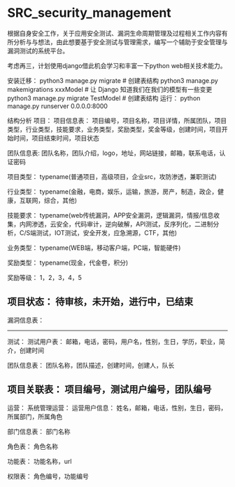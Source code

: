 # SRC_security_management
根据自身安全工作，关于应用安全测试、漏洞生命周期管理及过程相关工作内容有所分析与与想法，由此想要基于安全测试与管理需求，编写一个辅助于安全管理与漏洞测试的系统平台。

考虑再三，计划使用django借此机会学习和丰富一下python web相关技术能力。

安装迁移：
python3 manage.py migrate   # 创建表结构
python3 manage.py makemigrations xxxModel  # 让 Django 知道我们在我们的模型有一些变更
python3 manage.py migrate TestModel   # 创建表结构
运行：
python manage.py runserver 0.0.0.0:8000

结构分析
项目：
项目信息表：
项目编号，项目名称，项目详情，所属团队，项目类型，行业类型，技能要求，业务类型，奖励类型，奖金等级，创建时间，项目开始时间，项目结束时间，项目状态

团队信息表:
团队名称，团队介绍，logo，地址，网站链接，邮箱，联系电话，认证密码

项目类型：
typename(普通项目，高级项目，企业src，攻防渗透，兼职测试)

行业类型：
typename(金融，电商，娱乐，运输，旅游，房产，制造，政企，健康，互联网，综合，其他)

技能要求：
typename(web传统漏洞，APP安全漏洞，逻辑漏洞，情报/信息收集，内网渗透，云安全，代码审计，逆向破解，API测试，反序列化，二进制分析，C/S端测试，IOT测试，安全开发，应急溯源，CTF，其他)

业务类型：
typename(WEB端，移动客户端，PC端，智能硬件)

奖励类型：
typename(现金，代金卷，积分)

奖励等级：
1，2，3，4，5

项目状态：
待审核，未开始，进行中，已结束
--------------------------------------------------------
漏洞信息表：

--------------------------------------------------------
测试：
测试用户表：
邮箱，电话，密码，用户名，性别，生日，学历，职业，简介，创建时间

团队信息表：
团队名称，团队描述，创建时间，创建人，队长

项目关联表：
项目编号，测试用户编号，团队编号
--------------------------------------------------------
运营：
系统管理运营：
运营用户信息：
姓名，邮箱，电话，性别，生日，密码，所属部门，所属角色

部门信息表：
部门名称

角色表：
角色名称

功能表：
功能名称，url

权限表：
角色编号，功能编号

